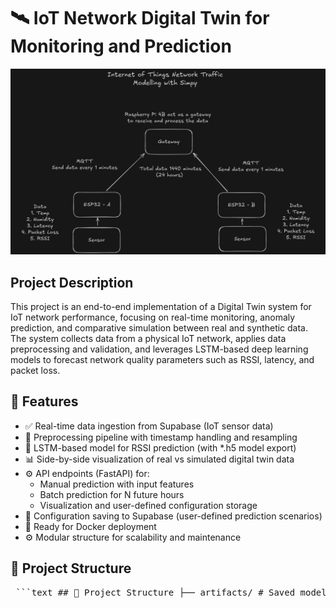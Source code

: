 # 🛰️ IoT Network Digital Twin for Monitoring and Prediction
![alt text](image.png)
## Project Description
This project is an end-to-end implementation of a Digital Twin system for IoT network performance, focusing on real-time monitoring, anomaly prediction, and comparative simulation between real and synthetic data. The system collects data from a physical IoT network, applies data preprocessing and validation, and leverages LSTM-based deep learning models to forecast network quality parameters such as RSSI, latency, and packet loss.

## 🔧 Features
- ✅ Real-time data ingestion from Supabase (IoT sensor data)
- 🔁 Preprocessing pipeline with timestamp handling and resampling
- 🧠 LSTM-based model for RSSI prediction (with *.h5 model export)
- 📊 Side-by-side visualization of real vs simulated digital twin data
- ⚙️ API endpoints (FastAPI) for:
    - Manual prediction with input features
    - Batch prediction for N future hours
    - Visualization and user-defined configuration storage
- 💾 Configuration saving to Supabase (user-defined prediction scenarios)
- 🐳 Ready for Docker deployment
- ⚙️ Modular structure for scalability and maintenance

## 📁 Project Structure
<pre> ```text ## 📁 Project Structure ├── artifacts/ # Saved models, scalers, and serialized objects ├── dataset/ # Raw and processed data (CSV, JSON, etc.) ├── model/ # Model outputs and evaluation results ├── notebook/ # Jupyter notebooks for validation and exploration ├── src/ │ ├── api/ # FastAPI initialization (app, CORS, main) │ ├── components/ # Ingestion, transformation, trainer modules │ ├── db/ # Supabase API config and clients │ ├── routes/ # API endpoint definitions │ ├── schema/ # Pydantic request/response models │ ├── services/ # Core business logic │ ├── utils/ # Helper functions and serialization tools │ ├── logging/ # Logging configuration │ ├── exception/ # Custom exception classes │ └── entity/ # Config classes for pipeline ├── main.py # Entry point for FastAPI app ├── Dockerfile # Docker configuration (optional) ├── requirements.txt # Python dependencies └── README.md # Project documentation ``` </pre>